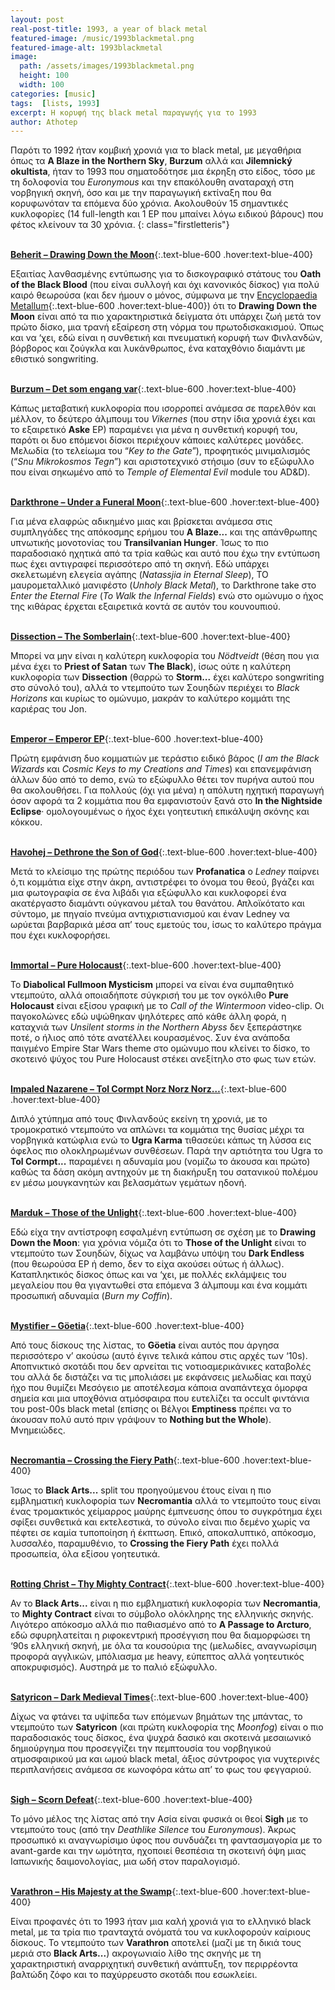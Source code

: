 ```yaml
---
layout: post
real-post-title: 1993, a year of black metal
featured-image: /music/1993blackmetal.png
featured-image-alt: 1993blackmetal
image:
  path: /assets/images/1993blackmetal.png
  height: 100
  width: 100
categories: [music]
tags:  [lists, 1993]
excerpt: Η κορυφή της black metal παραγωγής για το 1993
author: Athotep
---
```


Παρότι το 1992 ήταν κομβική χρονιά για το black metal, με μεγαθήρια όπως τα **A Blaze in the Northern Sky**, **Burzum** αλλά και **Jilemnický okultista**, ήταν το 1993 που σηματοδότησε μια έκρηξη στο είδος, τόσο με τη δολοφονία του *Euronymous* και την επακόλουθη αναταραχή στη νορβηγική σκηνή, όσο και με την παραγωγική εκτίναξη που θα κορυφωνόταν τα επόμενα δύο χρόνια. Ακολουθούν 15 σημαντικές κυκλοφορίες (14 full-length και 1 EP που μπαίνει λόγω ειδικού βάρους) που φέτος κλείνουν τα 30 χρόνια.
{: class="firstletteris"}  
<br>

[**Beherit – Drawing Down the Moon**](https://youtu.be/qgoh57SB6c8?si=ftNpIHK3fhUMoFn7){:.text-blue-600 .hover:text-blue-400}

Εξαιτίας λανθασμένης εντύπωσης για το δισκογραφικό στάτους του **Oath of the Black Blood** (που είναι συλλογή και όχι κανονικός δίσκος) για πολύ καιρό θεωρούσα (και δεν ήμουν ο μόνος, σύμφωνα με την [Encyclopaedia Metallum](https://www.metal-archives.com/albums/Beherit/The_Oath_of_Black_Blood/2614){:.text-blue-600 .hover:text-blue-400}) ότι το **Drawing Down the Moon** είναι από τα πιο χαρακτηριστικά δείγματα ότι υπάρχει ζωή μετά τον πρώτο δίσκο, μια τρανή εξαίρεση στη νόρμα του πρωτοδισκακισμού. Όπως και να ‘χει, εδώ είναι η συνθετική και πνευματική κορυφή των Φινλανδών, βόρβορος και ζούγκλα και λυκάνθρωπος, ένα καταχθόνιο διαμάντι με εθιστικό songwriting.  
<br>

[**Burzum – Det som engang var**](https://youtu.be/Wry9G6rcdQw?si=WCNkCMUnXryBapfr){:.text-blue-600 .hover:text-blue-400}

Κάπως μεταβατική κυκλοφορία που ισορροπεί ανάμεσα σε παρελθόν και μέλλον, το δεύτερο άλμπουμ του *Vikernes* (που στην ίδια χρονιά έχει και το εξαιρετικό **Aske** EP) παραμένει για μένα η συνθετική κορυφή του, παρότι οι δυο επόμενοι δίσκοι περιέχουν κάποιες καλύτερες μονάδες. Μελωδία (το τελείωμα του “*Key to the Gate*”), προφητικός μινιμαλισμός (“*Snu Mikrokosmos Tegn*”) και αριστοτεχνικό στήσιμο (συν το εξώφυλλο που είναι σηκωμένο από το *Temple of Elemental Evil* module του AD&D).  
<br>

[**Darkthrone – Under a Funeral Moon**](https://youtu.be/OvaZWnJL7xI?si=2xt-6PWl-SD2V0wP){:.text-blue-600 .hover:text-blue-400}

Για μένα ελαφρώς αδικημένο μιας και βρίσκεται ανάμεσα στις συμπληγάδες της απόκοσμης ερήμου του **A Blaze...** και της απάνθρωπης υπνωτικής μονοτονίας του **Transilvanian Hunger**. Ίσως το πιο παραδοσιακό ηχητικά από τα τρία καθώς και αυτό που έχω την εντύπωση πως έχει αντιγραφεί περισσότερο από τη σκηνή. Εδώ υπάρχει σκελετωμένη ελεγεία αγάπης (*Natassjia in Eternal Sleep*), ΤΟ μαυρομεταλλικό μανιφέστο (*Unholy Black Metal*), το Darkthrone take στο *Enter the Eternal Fire* (*To Walk the Infernal Fields*) ενώ στο ομώνυμο ο ήχος της κιθάρας έρχεται εξαιρετικά κοντά σε αυτόν του κουνουπιού.  
<br>

[**Dissection – The Somberlain**](https://youtu.be/78iNFmCzh7o?si=WTrcQXkp9jMiD_V7){:.text-blue-600 .hover:text-blue-400}

Μπορεί να μην είναι η καλύτερη κυκλοφορία του *Nödtveidt* (θέση που για μένα έχει το **Priest of Satan** των **The Black**), ίσως ούτε η καλύτερη κυκλοφορία των **Dissection** (θαρρώ το **Storm...** έχει καλύτερο songwriting στο σύνολό του), αλλά το ντεμπούτο των Σουηδών περιέχει το *Black Horizons* και κυρίως το ομώνυμο, μακράν το καλύτερο κομμάτι της καριέρας του Jon.  
<br>

[**Emperor – Emperor EP**](https://youtu.be/BESVyRCF_uI?si=6pI5UoXTEQh7VjmG){:.text-blue-600 .hover:text-blue-400}

Πρώτη εμφάνιση δυο κομματιών με τεράστιο ειδικό βάρος (*I am the Black Wizards* και *Cosmic Keys to my Creations and Times*) και επανεμφάνιση άλλων δύο από το demo, ενώ το εξώφυλλο θέτει τον πυρήνα αυτού που θα ακολουθήσει. Για πολλούς (όχι για μένα) η απόλυτη ηχητική παραγωγή όσον αφορά τα 2 κομμάτια που θα εμφανιστούν ξανά στο **In the Nightside Eclipse**· ομολογουμένως ο ήχος έχει γοητευτική επικάλυψη σκόνης και κόκκου.  
<br>

[**Havohej – Dethrone the Son of God**](https://youtu.be/p_ZyEBugR6A?si=M5C5ig9gW5ehehkA){:.text-blue-600 .hover:text-blue-400}

Μετά το κλείσιμο της πρώτης περιόδου των **Profanatica** ο *Ledney* παίρνει ό,τι κομμάτια είχε στην άκρη, αντιστρέφει το όνομα του θεού, βγάζει και μια φωτογραφία σε ένα λιβάδι για εξώφυλλο και κυκλοφορεί ένα ακατέργαστο διαμάντι ούγκανου μέταλ του θανάτου. Απλοϊκότατο και σύντομο, με πηγαίο πνεύμα αντιχριστιανισμού και έναν Ledney να ωρύεται βαρβαρικά μέσα απ’ τους εμετούς του, ίσως το καλύτερο πράγμα που έχει κυκλοφορήσει.  
<br>

[**Immortal – Pure Holocaust**](https://youtu.be/dM8wWKS2hF0?si=y-4jIql9QPvEviHq){:.text-blue-600 .hover:text-blue-400}

Το **Diabolical Fullmoon Mysticism** μπορεί να είναι ένα συμπαθητικό ντεμπούτο, αλλά οποιαδήποτε σύγκρισή του με τον ογκόλιθο **Pure Holocaust** είναι εξίσου γραφική με το *Call of the Wintermoon* video-clip. Οι παγοκολώνες εδώ υψώθηκαν ψηλότερες από κάθε άλλη φορά, η καταχνιά των *Unsilent storms in the Northern Abyss* δεν ξεπεράστηκε ποτέ, ο ήλιος από τότε ανατέλλει κουρασμένος. Συν ένα ανάποδα παιγμένο Empire Star Wars theme στο ομώνυμο που κλείνει το δίσκο, το σκοτεινό ψύχος του Pure Holocaust στέκει ανεξίτηλο στο φως των ετών.  
<br>

[**Impaled Nazarene – Tol Cormpt Norz Norz Norz…**](https://youtu.be/8xvZ3Qj1KVk?si=Q5gxl3SdRruJGYcr){:.text-blue-600 .hover:text-blue-400}

Διπλό χτύπημα από τους Φινλανδούς εκείνη τη χρονιά, με το τρομοκρατικό ντεμπούτο να απλώνει τα κομμάτια της θυσίας μέχρι τα νορβηγικά κατώφλια ενώ το **Ugra Karma** τιθασεύει κάπως τη λύσσα εις όφελος πιο ολοκληρωμένων συνθέσεων. Παρά την αρτιότητα του Ugra το **Tol Cormpt...** παραμένει η αδυναμία μου (νομίζω το άκουσα και πρώτο) καθώς τα δάση ακόμη αντηχούν με τη διακήρυξη του σατανικού πολέμου εν μέσω μουγκανητών και βελασμάτων γεμάτων ηδονή.  
<br>

[**Marduk – Those of the Unlight**](https://youtu.be/8tK2I8Ghg5Y?si=_gQ1LzciT2OD7btI){:.text-blue-600 .hover:text-blue-400}

Εδώ είχα την αντίστροφη εσφαλμένη εντύπωση σε σχέση με το **Drawing Down the Moon**: για χρόνια νόμιζα ότι το **Those of the Unlight** είναι το ντεμπούτο των Σουηδών, δίχως να λαμβάνω υπόψη του **Dark Endless** (που θεωρούσα EP ή demo, δεν το είχα ακούσει ούτως ή άλλως). Καταπληκτικός δίσκος όπως και να ‘χει, με πολλές εκλάμψεις του μεγαλείου που θα γιγαντωθεί στα επόμενα 3 άλμπουμ και ένα κομμάτι προσωπική αδυναμία (*Burn my Coffin*).  
<br>

[**Mystifier – Göetia**](https://youtu.be/9vRqQ8Gd49Y?si=NxDilduh42ioduv8){:.text-blue-600 .hover:text-blue-400}

Από τους δίσκους της λίστας, το **Göetia** είναι αυτός που άργησα περισσότερο ν’ ακούσω (αυτό έγινε τελικά κάπου στις αρχές των ‘10s). Αποπνικτικό σκοτάδι που δεν αρνείται τις νοτιοαμερικάνικες καταβολές του αλλά δε διστάζει να τις μπολιάσει με εκφάνσεις μελωδίας και παχύ ήχο που θυμίζει Μεσόγειο με αποτέλεσμα κάποια αναπάντεχα όμορφα σημεία και μια υποχθόνια ατμόσφαιρα που ευτελίζει τα occult φιντάνια του post-00s black metal (επίσης οι Βέλγοι **Emptiness** πρέπει να το άκουσαν πολύ αυτό πριν γράψουν το **Nothing but the Whole**). Μνημειώδες.  
<br>

[**Necromantia – Crossing the Fiery Path**](https://youtu.be/0btx6nZyydo?si=aJlvd9gWfW8nawbi){:.text-blue-600 .hover:text-blue-400}

Ίσως το **Black Arts...** split του προηγούμενου έτους είναι η πιο εμβληματική κυκλοφορία των **Necromantia** αλλά το ντεμπούτο τους είναι ένας τρομακτικός χείμαρρος μαύρης έμπνευσης όπου το συγκρότημα έχει σφίξει συνθετικά και εκτελεστικά, το σύνολο είναι πιο δεμένο χωρίς να πέφτει σε καμία τυποποίηση ή έκπτωση. Επικό, αποκαλυπτικό, απόκοσμο, λυσσαλέο, παραμυθένιο, το **Crossing the Fiery Path** έχει πολλά προσωπεία, όλα εξίσου γοητευτικά.  
<br>

[**Rotting Christ – Thy Mighty Contract**](https://youtu.be/eoQZT_RyHnA?si=XZYIQ6jDRH2-ENOw){:.text-blue-600 .hover:text-blue-400}

Αν το **Black Arts...** είναι η πιο εμβληματική κυκλοφορία των **Necromantia**, το **Mighty Contract** είναι το σύμβολο ολόκληρης της ελληνικής σκηνής. Λιγότερο απόκοσμο αλλά πιο παθιασμένο από το **A Passage to Arcturo**, εδώ σφυρηλατείται η ριφοκεντρική προσέγγιση που θα διαμορφώσει τη ‘90s ελληνική σκηνή, με όλα τα κουσούρια της (μελωδίες, αναγνωρίσιμη προφορά αγγλικών, μπόλιασμα με heavy, εύπεπτος αλλά γοητευτικός αποκρυφισμός). Αυστηρά με το παλιό εξώφυλλο.  
<br>

[**Satyricon – Dark Medieval Times**](https://youtu.be/ff_uv337yIE?si=gFxgF-W6Cy6xvuOa){:.text-blue-600 .hover:text-blue-400}

Δίχως να φτάνει τα υψίπεδα των επόμενων βημάτων της μπάντας, το ντεμπούτο των **Satyricon** (και πρώτη κυκλοφορία της *Moonfog*) είναι ο πιο παραδοσιακός τους δίσκος, ένα ψυχρά δασικό και σκοτεινά μεσαιωνικό δημιούργημα που προσεγγίζει την πεμπτουσία του νορβηγικού ατμοσφαιρικού μα και ωμού black metal, άξιος σύντροφος για νυχτερινές περιπλανήσεις ανάμεσα σε κωνοφόρα κάτω απ’ το φως του φεγγαριού.  
<br>

[**Sigh – Scorn Defeat**](https://youtu.be/KAFIuE-qm9E?si=u9OsOboHpAzCv3Kp){:.text-blue-600 .hover:text-blue-400}

Το μόνο μέλος της λίστας από την Ασία είναι φυσικά οι θεοί **Sigh** με το ντεμπούτο τους (από την *Deathlike Silence* του *Euronymous*). Άκρως προσωπικό κι αναγνωρίσιμο ύφος που συνδυάζει τη φαντασμαγορία με το avant-garde και την ωμότητα, ηχοποιεί θεσπέσια τη σκοτεινή όψη μιας Ιαπωνικής δαιμονολογίας, μια ωδή στον παραλογισμό.  
<br>

[**Varathron – His Majesty at the Swamp**](https://youtu.be/aTshhfUoluw?si=06C1669vZK4BXJa0){:.text-blue-600 .hover:text-blue-400}

Είναι προφανές ότι το 1993 ήταν μια καλή χρονιά για το ελληνικό black metal, με τα τρία πιο τρανταχτά ονόματά του να κυκλοφορούν καίριους δίσκους. Το ντεμπούτο των **Varathron** αποτελεί (μαζί με τη δικιά τους μεριά στο **Black Arts...**) ακρογωνιαίο λίθο της σκηνής με τη χαρακτηριστική αναρριχητική συνθετική ανάπτυξη, τον περιρρέοντα βαλτώδη ζόφο και το παχύρρευστο σκοτάδι που εσωκλείει.